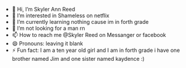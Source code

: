- 👋 Hi, I’m Skyler Ann Reed
- 👀 I’m interested in Shameless on netflix 
- 🌱 I’m currently learning nothing cause im in forth grade 
- 💞️ I’m not looking for a man rn 
- 📫 How to reach me @Skyler Reed on Messanger or facebook
- 😄 Pronouns: leaving it blank 
- ⚡ Fun fact: I am a ten year old girl and I am in forth grade i have one brother named Jim and one sister named kaydence :)

<!---
Skyler2014/Skyler2014 is a ✨ special ✨ repository because its `README.md` (this file) appears on your GitHub profile.
You can click the Preview link to take a look at your changes.
--->
